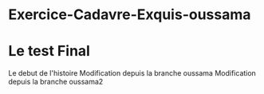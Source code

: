 # Exercice-Cadavre-Exquis-oussama

<h1>Le test Final</h1>
Le debut de l'histoire
Modification depuis la branche oussama
Modification depuis la branche oussama2

